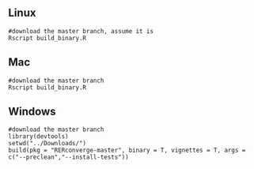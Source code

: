 ## Linux
```
#download the master branch, assume it is 
Rscript build_binary.R
```

## Mac
```
#download the master branch
Rscript build_binary.R
```

## Windows
```
#download the master branch
library(devtools)
setwd("../Downloads/")
build(pkg = "RERconverge-master", binary = T, vignettes = T, args = c("--preclean","--install-tests"))
```
